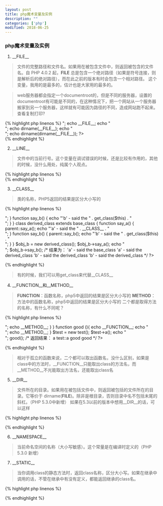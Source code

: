 ```yaml
---
layout: post
title: php魔术变量及实例
description: ""
categories: ['php']
modified: 2018-06-25
---
```


### php魔术变量及实例

1. \_\_FILE\_\_
> 文件的完整路径和文件名。如果用在被包含文件中，则返回被包含的文件名。自 PHP 4.0.2 起，__FILE__ 总是包含一个绝对路径（如果是符号连接，则是解析后的绝对路径），而在此之前的版本有时会包含一个相对路径。
这个变量，我用的是最多的，估计也是大家用的最多的。

> web服务器都会指定一个documentroot的，但是不同的服务器，设置的documentroot有可能是不同的，在这种情况下，把一个网站从一个服务器搬家到另一个服务器，这样就有可能因为路径的不同，造成网站跑不起来。
查看复制打印?

{% highlight php linenos %}
    <?php  
    /** 
    在你的公用的配置文件中，来设置你的根目录，这样就不用担心经常搬家了。 
    */  
    define('ROOT_PATH', dirname(__FILE__) . DIRECTORY_SEPARATOR);  
    echo ROOT_PATH;  
    echo "<br>";  
    echo __FILE__;  
    echo "<br>";  
    echo dirname(__FILE__);  
    echo "<br>";  
    echo dirname(dirname(__FILE__));  
    ?>  
{% endhighlight %}

2. \_\_LINE\_\_
> 文件中的当前行号。这个变量在调试错误的时候，还是比较有作用的，其他的时候，没什么用处，纯属个人观点。

{% highlight php linenos %}
    <?php  
    echo __LINE__;  //显示，__LINE__所在的行号  
    ?>  
{% endhighlight %}

3. \_\_CLASS\_\_

> 类的名称，PHP5返回的结果是区分大小写的

{% highlight php linenos %}
<?php  
class base_class {  
    function say_a() {  
        echo "'a' - said the " . __CLASS__ . "<br/>";  
    }  
    
    function say_b() {  
        echo "'b' - said the " . get_class($this) . "<br/>";  
    }  
}  

class derived_class extends base_class {  
    function say_a() {  
        parent::say_a();  
        echo "'a' - said the " . __CLASS__ . "<br/>";  
    }  
    function say_b() {  
        parent::say_b();  
        echo "'b' - said the " . get_class($this) . "<br/>";  
    }
}

$obj_b = new derived_class();  
$obj_b->say_a();  
echo "<br/>";  
$obj_b->say_b();  

/*
结果为：  
'a' - said the base_class  
'a' - said the derived_class  

'b' - said the  derived_class  
'b' - said the derived_class  
*/
?>  
{% endhighlight %}

> 有的时候，我们可以用get_class来代替__CLASS__

4. \_\_FUNCTION\_\_和\_\_METHOD\_\_
> __FUNCTION__：函数名称，php5中返回的结果是区分大小写的
> __METHOD__：方法中的函数名称，php5中返回的结果是区分大小写的
> 二个都是取得方法的名称，有什么不同呢？

{% highlight php linenos %}
<?php  
class test {
    function a() {  
        echo __FUNCTION__;  
        echo "<br>";  
        echo __METHOD__;  
    }  
}  

function good (){  
    echo __FUNCTION__;  
    echo "<br>";  
    echo __METHOD__;  
} 

$test = new test();  
$test->a();  
echo "<br>";  
good();  
/*
返回结果：  
a  
test::a  
good  
good  
*/
?>  
{% endhighlight %}

> 相对于孤立的函数来说，二个都可以取出函数名，没什么区别，如果是class中的方法时，__FUNCTION__只能取出class的方法名，而__METHOD__不光能取出方法名，还能取出class名

5. \_\_DIR\_\_

> 文件所在的目录。如果用在被包括文件中，则返回被包括的文件所在的目录。它等价于 dirname(__FILE__)。除非是根目录，否则目录中名不包括末尾的斜杠。（PHP 5.3.0中新增）
> 如果在5.3以前的版本中想用__DIR__的话，可以这样

{% highlight php linenos %}
<?php  
    if(!defined('__DIR__')) {  
        $iPos = strrpos(__FILE__, "/");  
        define("__DIR__", substr(__FILE__, 0, $iPos) . "/");  
    }  
?>  
{% endhighlight %}

6. \_\_NAMESPACE\_\_
> 当前命名空间的名称（大小写敏感）。这个常量是在编译时定义的（PHP 5.3.0 新增）

7. \_\_STATIC\_\_

> 当你调用class的静态方法时，返回class名称，区分大小写。如果在继承中调用的话，不管在继承中有没有定义，都能返回继承的class名。

{% highlight php linenos %}
<?php  
//php5.3  
class Model {  
    public static function find() {  
        echo __STATIC__;  
    }  
}  

class Product extends Model {}  
class User extends Model {}  

Product::find(); // "Product"  
User::find(); // "User"  
?>  
{% endhighlight %}
